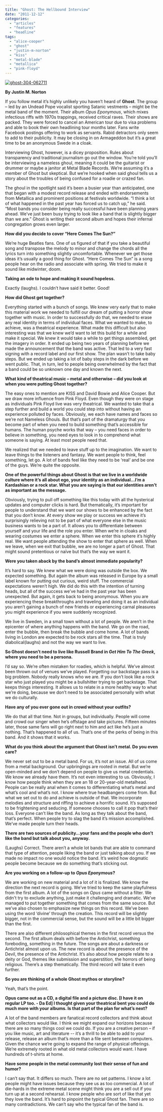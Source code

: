 ```yaml
---
title: "Ghost: The Hellbound Interview"
date: "2011-12-12"
categories: 
  - "articles"
  - "features"
  - "headline"
tags: 
  - "alice-cooper"
  - "ghost"
  - "justin-m-norton"
  - "kiss"
  - "metal-blade"
  - "metallica"
  - "pink-floyd"
---
```


[![](http://www.hellbound.ca/wp-content/uploads/2011/12/ghost-304-062711.jpg "ghost-304-062711")](http://www.hellbound.ca/wp-content/uploads/2011/12/ghost-304-062711.jpg)

**By Justin M. Norton**

If you follow metal it’s highly unlikely you haven’t heard of **Ghost**. The group – led by an Undead Pope vocalist sporting Satanic vestments – might be the metal band of the moment. Their album _Opus Eponymous_, which mixes infectious riffs with 1970s trappings, received critical raves. Their shows are packed. They were forced to cancel an American tour due to visa problems and able to book their own headlining tour months later. Fans write Facebook postings offering to work as servants. Rabid detractors only seem to add to their publicity. It may be closing in on Armageddon but it’s a great time to be an anonymous Swede in a cloak.

Interviewing Ghost, however, is a dicey proposition. Rules about transparency and traditional journalism go out the window. You’re told you’ll be interviewing a nameless ghoul, meaning it could be the guitarist or drummer or maybe a janitor at Metal Blade Records. We’re assuming it’s a member of Ghost but skeptical. But we’re hooked when said ghoul tells us a story about the troubles of being confused for a roadie or crazed fan.

The ghoul in the spotlight said it’s been a busier year than anticipated, one that began with a modest record release and ended with endorsements from Metallica and prominent positions at festivals worldwide. “I think a lot of what happened in the past year has forced us to catch up,” he said. “Most bands you consider being really successful have been planning years ahead. We’ve just been busy trying to look like a band that is slightly bigger than we are.” Ghost is writing their second album and hopes their infernal congregation grows even larger.

**How did you decide to cover “Here Comes The Sun?”**

We’re huge Beatles fans. One of us figured of that if you take a beautiful song and transpose the melody to minor and change the chords all the lyrics turn into something slightly uncomfortable. Whenever we get those ideas it’s usually a good thing for Ghost. “Here Comes The Sun” is a song people hear on the radio and associate with spring. We tried to make it sound like midwinter, doom.

**Taking an ode to hope and making it sound hopeless.**

Exactly (laughs). I couldn’t have said it better. Good!

**How did Ghost get together?**

Everything started with a bunch of songs. We knew very early that to make this material work we needed to fulfill our dream of putting a horror show together with music. In order to successfully do that, we needed to erase any real identity in terms of individual faces. What we wanted to make, to achieve, was a theatrical experience. What made this difficult but also interesting was that we knew we’d want to let this build for a while and make it special. We knew it would take a while to get things assembled, get the imagery in order. It ended up being two years of planning before we made the announcement that the band was active. That led to a very fast signing with a record label and our first show. The plan wasn’t to take baby steps. But we ended up taking a lot of baby steps in the dark before we went public. That, in turn, led to people being overwhelmed by the fact that a band could be so unknown one day and known the next.

**What kind of theatrical music – metal and otherwise – did you look at when you were putting Ghost together?**

The easy ones to mention are KISS and David Bowie and Alice Cooper. But we draw more influence from Pink Floyd. Even though they were on stage as individuals Pink Floyd live was very theatrical. We wanted to take that a step further and build a world you could step into without having an experience polluted by faces. Obviously, we each have names and faces so we’re not Nameless Ghouls. But that’s part of the dramaturgy that you become part of when you need to build something that’s accessible for humans. The human psyche works that way – you need faces in order to believe in something, you need eyes to look in to comprehend what someone is saying. At least most people need that.

We realized that we needed to leave stuff up to the imagination. We want to leave things to the listeners and fantasy. We want people to think, feel something, let go. A lot of bands feel like they need to be ‘real’ and be one of the guys. We’re quite the opposite.

**One of the powerful things about Ghost is that we live in a worldwide culture where it’s all about ego, your identity as an individual…I’m a Kardashian or a rock star. What you are saying is that our identities aren’t as important as the message.**

Obviously, trying to pull off something like this today with all the hysterical updates and computer clicks is hard. But thematically, it’s important for people to understand that we want our shows to be enhanced by the fact that you don’t know. At every show we play or success we achieve it’s surprisingly relieving not to be part of what everyone else in the music business wants to be a part of. It allows you to differentiate between yourself and your life and the role you enter. When we’re in cloaks and wearing costumes we enter a sphere. When we enter this sphere it’s highly real. We want people attending the show to enter that sphere as well. When we leave, when we exit that bubble, we are no longer a part of Ghost. That might sound pretentious or naïve but that’s the way we want it.

**Were you taken aback by the band’s almost immediate popularity?**

It’s hard to say. We knew what we were doing was outside the box. We expected something. But again the album was released in Europe by a small label known for putting out curious, weird stuff. The commercial expectations weren’t high. We did do this with the intention of turning heads, but all of the success we’ve had in the past year has been unexpected. But again, it gets back to being anonymous. When you are experiencing these breakthroughs and traveling and doing it as an individual you aren’t gaining a bunch of new friends or experiencing carnal pleasures you might experience if you were suddenly recognized.

We live in Sweden, in a small town without a lot of people. We aren’t in the epicenter of where anything happens with the band. We go on the road, enter the bubble, then break the bubble and come home. A lot of bands living in London are expected to be rock stars all the time. That is truly diabolical(laughs) and not the way we want to live.

**So Ghost doesn’t need to live like Russell Brand in _Get Him To The Greek_, where you need to be a persona.**

I’d say so. We’re often mistaken for roadies, which is helpful. We’ve almost been thrown out of venues we’ve played. Forgetting our backstage pass is a big problem. Nobody really knows who we are. If you don’t look like a rock star who just played you might be a bullshitter trying to get backstage. That keeps things interesting. It allows us to relate in a more healthy way to what we’re doing, because we don’t need to be associated personally with what we do culturally.

**Have any of you ever gone out in crowd without your outfits?**

We do that all that time. Not in groups, but individually. People will come and crowd our singer when he’s offstage and take pictures. Fifteen minutes later, those same fans will go right next to him and act like he’s just a nothing. That’s happened to all of us. That’s one of the perks of being in this band. And it shows that it works.

**What do you think about the argument that Ghost isn’t metal. Do you even care?**

We never set out to be a metal band. For us, it’s not an issue. All of us come from a metal background. Our upbringings are rooted in metal. But we’re open-minded and we don’t depend on people to give us metal credentials. We know we already have them. It’s not even interesting to us. Obviously, I know how people think when they are an 18 or 20-year-old metalhead. People can be really anal when it comes to differentiating what’s metal and what’s cool and what’s not. I know where true headbangers come from. But what we set out to do and achieve is outside of that. We incorporate melodies and structure and riffing to achieve a horrific sound. It’s supposed to be frightening and seducing. If someone chooses to call it pop that’s their loss. Everyone can’t like the band. As long as they talk about the band, that’s perfect. When people try to slag the band it’s mission accomplished. We’ve made people turn their heads.

**There are two sources of publicity…your fans and the people who don’t like the band but talk about you, anyway.**

(Laughs) Correct. There aren’t a whole lot bands that are able to command that type of attention, people liking the band or just talking about you. If we made no impact no one would notice the band. It’s weird how dogmatic people become because we do something that’s sticking out.

**Are you working on a follow-up to _Opus Eponymous_?**

We are working on new material and a lot of it is finalized. We know the direction the next record is going. We’ve tried to keep the same playfulness from the first album. A lot of the songs on _Opus_ came without a filter. We didn't try to exclude anything, just make it challenging and dramatic. We’ve managed to put together something that comes from the same source. But we’ve also chosen to emphasize new things on this record. We’ve been using the word ‘divine’ through the creation. This record will be slightly bigger, not in the commercial sense, but the sound will be a little bit bigger than the first.

There are also different philosophical themes in the first record versus the second. The first album deals with before the Antichrist, something foreboding, something in the future. The songs are about a darkness or Antichrist almost upon us. The new record is about the presence of the Devil, the presence of the Antichrist. It’s also about how people relate to a deity or God, themes like submission and superstition, the horrors of being religious. There’s a step thematically. The third record will take it even further.

**So you are thinking of a whole Ghost mythos or storyline?**

Yeah, that’s the point.

**Opus came out as a CD, a digital file and a picture disc. \[I have it on regular LP too. - Da Ed\] I thought given your theatrical bent you could do much more with your albums. Is that part of the plan for what’s next?**

A lot of the band members are fanatical record collectors and think about what collectors would like. I think we might expand our horizons because there are so many things cool we could do. If you are a creative person – if you like music, art and literature -- it’s a thrill to be able to add to your release, release an album that’s more than a file sent between computers. Given the chance we’re going to expand the range of physical offerings. We’re extremely rooted in what old metal collectors would want. I have hundreds of t-shirts at home.

**Have some people in the metal community lost their sense of fun and humor?**

I can’t say that. It differs so much. There are no set patterns. I know a lot people might have issues because they see us as too commercial. A lot of die-hards in the extreme metal scene might think you are a sell out if you turn up at a second rehearsal. I know people who are sort of like that yet they love the band. It’s hard to pinpoint the typical Ghost fan. There are so many contradictions. We can’t say who the typical fan of the band is.
